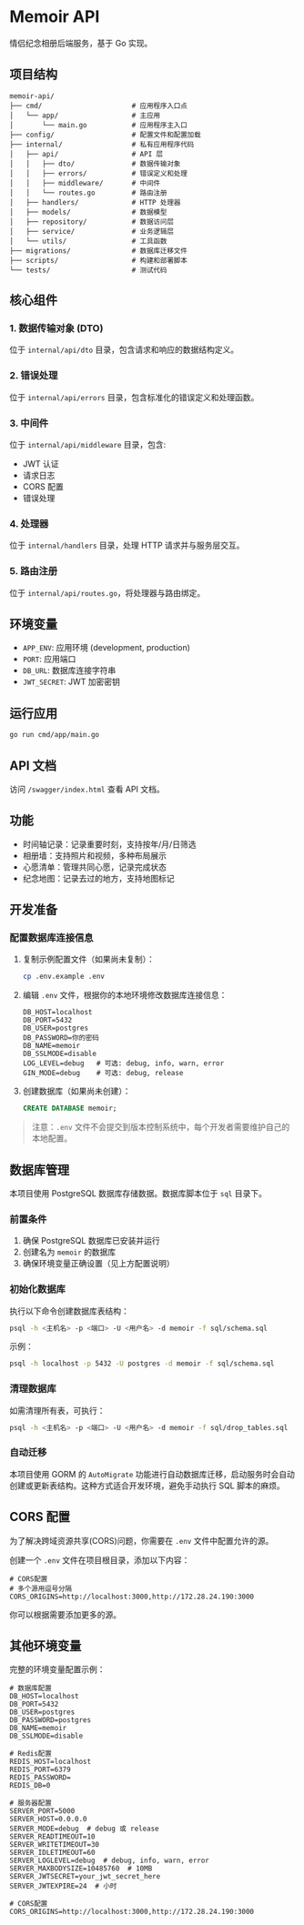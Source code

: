 # Memoir API

情侣纪念相册后端服务，基于 Go 实现。

## 项目结构

```
memoir-api/
├── cmd/                      # 应用程序入口点
│   └── app/                  # 主应用
│       └── main.go           # 应用程序主入口
├── config/                   # 配置文件和配置加载
├── internal/                 # 私有应用程序代码
│   ├── api/                  # API 层
│   │   ├── dto/              # 数据传输对象
│   │   ├── errors/           # 错误定义和处理
│   │   ├── middleware/       # 中间件
│   │   └── routes.go         # 路由注册
│   ├── handlers/             # HTTP 处理器
│   ├── models/               # 数据模型
│   ├── repository/           # 数据访问层
│   ├── service/              # 业务逻辑层
│   └── utils/                # 工具函数
├── migrations/               # 数据库迁移文件
├── scripts/                  # 构建和部署脚本
└── tests/                    # 测试代码
```

## 核心组件

### 1. 数据传输对象 (DTO)

位于 `internal/api/dto` 目录，包含请求和响应的数据结构定义。

### 2. 错误处理

位于 `internal/api/errors` 目录，包含标准化的错误定义和处理函数。

### 3. 中间件

位于 `internal/api/middleware` 目录，包含:
- JWT 认证
- 请求日志
- CORS 配置
- 错误处理

### 4. 处理器

位于 `internal/handlers` 目录，处理 HTTP 请求并与服务层交互。

### 5. 路由注册

位于 `internal/api/routes.go`，将处理器与路由绑定。

## 环境变量

- `APP_ENV`: 应用环境 (development, production)
- `PORT`: 应用端口
- `DB_URL`: 数据库连接字符串
- `JWT_SECRET`: JWT 加密密钥

## 运行应用

```bash
go run cmd/app/main.go
```

## API 文档

访问 `/swagger/index.html` 查看 API 文档。

## 功能

- 时间轴记录：记录重要时刻，支持按年/月/日筛选
- 相册墙：支持照片和视频，多种布局展示
- 心愿清单：管理共同心愿，记录完成状态
- 纪念地图：记录去过的地方，支持地图标记

## 开发准备

### 配置数据库连接信息

1. 复制示例配置文件（如果尚未复制）：
   ```bash
   cp .env.example .env
   ```

2. 编辑 `.env` 文件，根据你的本地环境修改数据库连接信息：
   ```
   DB_HOST=localhost
   DB_PORT=5432
   DB_USER=postgres
   DB_PASSWORD=你的密码
   DB_NAME=memoir
   DB_SSLMODE=disable
   LOG_LEVEL=debug   # 可选: debug, info, warn, error
   GIN_MODE=debug    # 可选: debug, release
   ```

3. 创建数据库（如果尚未创建）：
   ```sql
   CREATE DATABASE memoir;
   ```

> 注意：`.env` 文件不会提交到版本控制系统中，每个开发者需要维护自己的本地配置。

## 数据库管理

本项目使用 PostgreSQL 数据库存储数据。数据库脚本位于 `sql` 目录下。

### 前置条件

1. 确保 PostgreSQL 数据库已安装并运行
2. 创建名为 `memoir` 的数据库
3. 确保环境变量正确设置（见上方配置说明）

### 初始化数据库

执行以下命令创建数据库表结构：

```bash
psql -h <主机名> -p <端口> -U <用户名> -d memoir -f sql/schema.sql
```

示例：

```bash
psql -h localhost -p 5432 -U postgres -d memoir -f sql/schema.sql
```

### 清理数据库

如需清理所有表，可执行：

```bash
psql -h <主机名> -p <端口> -U <用户名> -d memoir -f sql/drop_tables.sql
```

### 自动迁移

本项目使用 GORM 的 `AutoMigrate` 功能进行自动数据库迁移，启动服务时会自动创建或更新表结构。这种方式适合开发环境，避免手动执行 SQL 脚本的麻烦。

## CORS 配置

为了解决跨域资源共享(CORS)问题，你需要在 `.env` 文件中配置允许的源。

创建一个 `.env` 文件在项目根目录，添加以下内容：

```
# CORS配置
# 多个源用逗号分隔
CORS_ORIGINS=http://localhost:3000,http://172.28.24.190:3000
```

你可以根据需要添加更多的源。

## 其他环境变量

完整的环境变量配置示例：

```
# 数据库配置
DB_HOST=localhost
DB_PORT=5432
DB_USER=postgres
DB_PASSWORD=postgres
DB_NAME=memoir
DB_SSLMODE=disable

# Redis配置
REDIS_HOST=localhost
REDIS_PORT=6379
REDIS_PASSWORD=
REDIS_DB=0

# 服务器配置
SERVER_PORT=5000
SERVER_HOST=0.0.0.0
SERVER_MODE=debug  # debug 或 release
SERVER_READTIMEOUT=10
SERVER_WRITETIMEOUT=30
SERVER_IDLETIMEOUT=60
SERVER_LOGLEVEL=debug  # debug, info, warn, error
SERVER_MAXBODYSIZE=10485760  # 10MB
SERVER_JWTSECRET=your_jwt_secret_here
SERVER_JWTEXPIRE=24  # 小时

# CORS配置
CORS_ORIGINS=http://localhost:3000,http://172.28.24.190:3000
```

